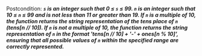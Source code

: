 Postcondition: ***`s` is an integer such that 0 ≤ `s` ≤ 99. `n` is an integer such that 10 ≤ `n` ≤ 99 and is not less than 11 or greater than 19. If `n` is a multiple of 10, the function returns the string representation of the tens place of `n` (tens[n // 10]). If `n` is not a multiple of 10, the function returns the string representation of `n` in the format 'tens[n // 10] + '-' + ones[n % 10]', ensuring that all possible values of `n` within the specified range are correctly represented.***